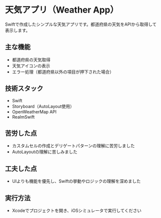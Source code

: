 # 天気アプリ（Weather App）

Swiftで作成したシンプルな天気アプリです。都道府県の天気をAPIから取得して表示します。

## 主な機能
- 都道府県の天気取得
- 天気アイコンの表示
- エラー処理（都道府県以外の項目が押下された場合）

## 技術スタック
- Swift
- Storyboard（AutoLayout使用）
- OpenWeatherMap API
- RealmSwift

## 苦労した点
- カスタムセルの作成とデリゲートパターンの理解に苦労しました
- AutoLayoutの理解に苦しみました

## 工夫した点
- UIよりも機能を優先し、Swiftの挙動やロジックの理解を深めました

## 実行方法
- Xcodeでプロジェクトを開き、iOSシミュレータで実行してください
